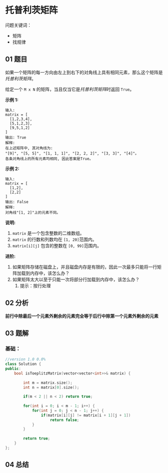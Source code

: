 # 托普利茨矩阵
问题关键词：

- 矩阵
- 找规律

## 01 题目

如果一个矩阵的每一方向由左上到右下的对角线上具有相同元素，那么这个矩阵是*托普利茨矩阵*。

给定一个 `M x N` 的矩阵，当且仅当它是*托普利茨矩阵*时返回 `True`。

**示例 1:**

```
输入: 
matrix = [
  [1,2,3,4],
  [5,1,2,3],
  [9,5,1,2]
]
输出: True
解释:
在上述矩阵中, 其对角线为:
"[9]", "[5, 5]", "[1, 1, 1]", "[2, 2, 2]", "[3, 3]", "[4]"。
各条对角线上的所有元素均相同, 因此答案是True。
```

**示例 2:**

```
输入:
matrix = [
  [1,2],
  [2,2]
]
输出: False
解释: 
对角线"[1, 2]"上的元素不同。
```

**说明:**

1.  `matrix` 是一个包含整数的二维数组。
2. `matrix` 的行数和列数均在 `[1, 20]`范围内。
3. `matrix[i][j]` 包含的整数在 `[0, 99]`范围内。

**进阶:**

1. 如果矩阵存储在磁盘上，并且磁盘内存是有限的，因此一次最多只能将一行矩阵加载到内存中，该怎么办？
2. 如果矩阵太大以至于只能一次将部分行加载到内存中，该怎么办？
   1. 提示：按行处理

## 02 分析

**前行中除最后一个元素外剩余的元素完全等于后行中除第一个元素外剩余的元素**

## 03 题解

### 基础：

```c++
//version 1.0 0.0%
class Solution {
public:
    bool isToeplitzMatrix(vector<vector<int>>& matrix) {
        
        int m = matrix.size();
        int n = matrix[0].size();
        
        if(m < 2 || n < 2) return true;
        
        for(int i = 0; i < m - 1; i++) {
            for(int j = 0; j < n - 1; j++) {
                if(matrix[i][j] != matrix[i + 1][j + 1])
                    return false;
            }
        }
        
        return true;
    }
};
```

## 04 总结

